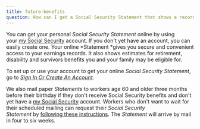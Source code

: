 ```yaml
---
title: future-benefits
question: How can I get a Social Security Statement that shows a record of my earnings and an estimate of my future benefits?
---
```

You can get your personal *Social Security Statement* online by using your [my Social Security](https://www.ssa.gov/signin) account. If you don't yet have an account, you can easily create one. Your online *Statement *gives you secure and convenient access to your earnings records. It also shows estimates for retirement, disability and survivors benefits you and your family may be eligible for.

To set up or use your account to get your online *Social Security Statement*, go to *[Sign In Or Create An Account](https://www.ssa.gov/signin).*

We also mail paper *Statements* to workers age 60 and older three months before their birthday if they don't receive Social Security benefits and don't yet have a [my Social Security](https://www.ssa.gov/myaccount/) account. Workers who don't want to wait for their scheduled mailing can request their *Social Security Statement* by [following these instructions](https://www.socialsecurity.gov/hlp/global/hlp-statement-7004-revi.htm). The *Statement* will arrive by mail in four to six weeks.